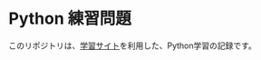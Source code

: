 # Python 練習問題

このリポジトリは、[学習サイト](https://programming-mondai.com/top/python_top/)を利用した、Python学習の記録です。
